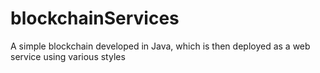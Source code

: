 # blockchainServices
A simple blockchain developed in Java, which is then deployed as a web service using various styles
